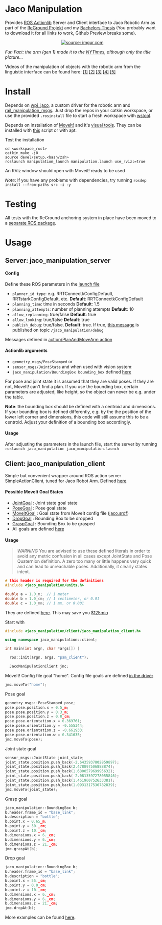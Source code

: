 # Jaco Manipulation

Provides [ROS Actionlib](http://wiki.ros.org/actionlib) Server and Client interface to Jaco Robotic Arm as part of the [ReGround Projekt](http://reground.cs.kuleuven.be/) and my [Bachelors Thesis](./thesis.pdf) (You probably want to download it for all links to work, Github Preview breaks some).

<p align="center"><a href="https://imgur.com/Jrbe7nQ"><img src="https://i.imgur.com/Jrbe7nQ.jpg" title="source: imgur.com" /></a></p>

*Fun Fact: the arm (gen 1) made it to the [NYTimes](https://www.nytimes.com/2018/10/21/business/what-comes-after-the-roomba.html), although only the title picture...*

Videos of the manipulation of objects with the robotic arm from the linguistic interface can be found here: [[1]](https://vimeo.com/335614736) [[2]](https://vimeo.com/335614197) [[3]](https://vimeo.com/335614337) [[4]](https://vimeo.com/335614582) [[5]](https://vimeo.com/335614736)

# Install
Depends on [wpi_jaco](https://github.com/ksatyaki/wpi_jaco), a custom driver for the robotic arm and [rail_manipulation_msgs](https://github.com/GT-RAIL/rail_manipulation_msgs). Just drop the repos in your catkin workspace, or use the provided `.rosinstall` file to start a fresh workspace with [wstool](http://wiki.ros.org/wstool).

Depends on installation of [MoveIt!](https://moveit.ros.org/) and it's [visual tools](https://github.com/ros-planning/moveit_visual_tools). They can be installed with [this](https://github.com/juliangaal/reground_workspace/blob/reground/install/.install_apts.sh) script or with apt.

Test the installation 
```
cd <workspace_root>
catkin_make -j8
source devel/setup.<bash/zsh>
roslaunch manipulation_launch manipulation.launch use_rviz:=true
```

An RViz window should open with Moveit! ready to be used

*Note*: If you have any problems with dependencies, try running `rosdep install --from-paths src -i -y`

# Testing
All tests with the ReGround anchoring system in place have been moved to a [separate ROS package](https://github.com/juliangaal/jaco_manipulation_test).

# Usage
## Server: jaco\_manipulation_server
#### Config
Define these ROS parameters in the [launch file](launch/jaco_manipulation.launch)
* `planner_id type`: e.g. RRTConnectkConfigDefault, RRTstarkConfigDefault, etc. **Default**: RRTConnectkConfigDefault
* `planning_time`: time in seconds **Default**: 1.5
* `planning_attempts`: number of planning attempts **Default**: 10
* `allow_replanning`: true/false **Default**: true
* `allow_looking`: true/false **Default**: true
* `publish_debug`: true/false. **Default**: true. If true, [this message](msg/JacoDebug.msg) is published on topic `/jaco_manipulation/debug`

Messages defined in [action/PlanAndMoveArm.action](action/PlanAndMoveArm.action)

#### Actionlib arguments
* `geometry_msgs/PoseStamped` or 
* `sensor_msgs/JointState` and when used with vision system:
* `jaco_manipulation/BoundingBox bounding_box` defined [here](include/jaco_manipulation/goals/goal_input.h)

For pose and joint state it is assumed that they are valid poses. If they are not, MoveIt! can't find a plan. If you use the bounding box, certain parameters are adjusted, like height, so the object can never be e.g. under the table.

**Note**: the bounding box should be defined with a centroid and dimensions. If your bounding box is defined differently, e.g. by the the position of the lower left corner and dimensions, this code will still assume this to be a centroid. Adjust your definition of a bounding box accordingly.

#### Usage
After adjusting the parameters in the launch file, start the server by running `roslaunch jaco_manipulation jaco_manipulation.launch`

## Client: jaco\_manipulation_client
Simple but convenient wrapper around ROS action server SimpleActionClient, tuned for Jaco Robot Arm. Defined [here](include/jaco_manipulation/client/jaco_manipulation_client.h)

#### Possible MoveIt Goal States
 * [JointGoal](include/jaco_manipulation/goals/joint_goal.h) : Joint state goal state
 * [PoseGoal](include/jaco_manipulation/goals/pose_goal.h) : Pose goal state
 * [MoveItGoal](include/jaco_manipulation/goals/move_it_goal.h) : Goal state from MoveIt config file ([jaco.srdf](https://github.com/ksatyaki/wpi_jaco/blob/develop/jaco_moveit_config/config/jaco.srdf)) 
 * [DropGoal](include/jaco_manipulation/goals/drop_goal.h) : Bounding Box to be dropped
 * [GraspGoal](include/jaco_manipulation/goals/grasp_goal.h) : Bounding Box to be grasped
 * All goals are defined [here](include/jaco_manipulation/goals) 

#### Usage
> *WARNING* You are advised to use these defined literals in order to avoid any metric confusion in all cases except JointState and Pose Quaternion definition. A zero too many or little happens very quick and can lead to unreachable poses. Additionally, it clearly states intent.
```cpp
# this header is required for the definitions
#include <jaco_manipulation/units.h>

double a = 1.0_m;  // 1 meter
double b = 1.0_cm; // 1 centimeter, or 0.01
double c = 1.0_mm; // 1 mm, or 0.001
```
They are defined [here](include/jaco_manipulation/units.h). This may save you [$125mio](http://articles.latimes.com/1999/oct/01/news/mn-17288)

Start with

```cpp
#include <jaco_manipulation/client/jaco_manipulation_client.h>

using namespace jaco_manipulation::client;

int main(int argn, char *args[]) {

  ros::init(argn, args, "pam_client");

  JacoManipulationClient jmc;
```
MoveIt! Config file goal "home". Config file goals are defined [in the driver](https://github.com/ksatyaki/wpi_jaco/blob/18aa79e541a35c8cb288c2d2a9842870894a632e/jaco_moveit_config/config/jaco.srdf#L32)

```go
jmc.moveTo("home");
```

Pose goal

```go
geometry_msgs::PoseStamped pose;
pose.pose.position.x = 0.5_m;
pose.pose.position.y = 0.3_m;
pose.pose.position.z = 0.0_cm;
pose.pose.orientation.x = 0.369761;
pose.pose.orientation.y = -0.555344;
pose.pose.orientation.z = -0.661933;
pose.pose.orientation.w = 0.341635;
jmc.moveTo(pose);
```

Joint state goal

```go
sensor_msgs::JointState joint_state;
joint_state.position.push_back(-2.6435937802859897);
joint_state.position.push_back(2.478897506888874);
joint_state.position.push_back(1.680057969995632);
joint_state.position.push_back(-2.0813597278055846);
joint_state.position.push_back(1.451960752633381);
joint_state.position.push_back(1.0931317536782839);
jmc.moveTo(joint_state);
```

Grasp goal
```go
jaco_manipulation::BoundingBox b;
b.header.frame_id = "base_link";
b.description = "bottle";
b.point.x = 0.65_m;
b.point.y = 30._cm;
b.point.z = 10._cm;
b.dimensions.x = 6._cm;
b.dimensions.y = 6._cm;
b.dimensions.z = 21._cm;
jmc.graspAt(b);
```

Drop goal
```go
jaco_manipulation::BoundingBox b;
b.header.frame_id = "base_link";
b.description = "bottle";
b.point.x = 55._cm;
b.point.y = 0.0_cm;
b.point.z = 10._cm;
b.dimensions.x = 6._cm;
b.dimensions.y = 6._cm;
b.dimensions.z = 21._cm;
jmc.dropAt(b);
```

More examples can be found [here](test/).

